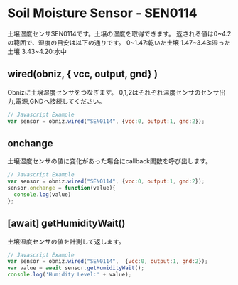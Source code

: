 # Soil Moisture Sensor - SEN0114
土壌湿度センサSEN0114です。土壌の湿度を取得できます。
返される値は0~4.2の範囲で、湿度の目安は以下の通りです。
0~1.47:乾いた土壌
1.47~3.43:湿った土壌
3.43~4.20:水中


## wired(obniz, { vcc, output, gnd} )
Obnizに土壌湿度センサをつなぎます。
0,1,2はそれぞれ温度センサのセンサ出力,電源,GNDへ接続してください。
```javascript
// Javascript Example
var sensor = obniz.wired("SEN0114", {vcc:0, output:1, gnd:2});
```

## onchange
土壌湿度センサの値に変化があった場合にcallback関数を呼び出します。

```javascript
// Javascript Example
var sensor = obniz.wired("SEN0114", {vcc:0, output:1, gnd:2});
sensor.onchange = function(value){
  console.log(value)
};
```
## [await] getHumidityWait()
土壌湿度センサの値を計測して返します。
```javascript
// Javascript Example
var sensor = obniz.wired("SEN0114",  {vcc:0, output:1, gnd:2});
var value = await sensor.getHumidityWait();
console.log('Humidity Level:' + value);
```
